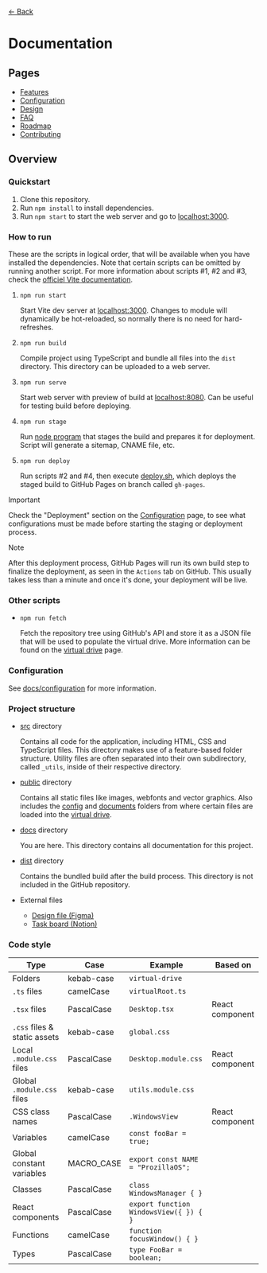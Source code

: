 [← Back](../README.md)

# Documentation

## Pages

- [Features](features/README.md)
- [Configuration](configuration/README.md)
- [Design](design/README.md)
- [FAQ](faq/README.md)
- [Roadmap](roadmap/README.md)
- [Contributing](contributing/README.md)

## Overview

### Quickstart

1. Clone this repository.
2. Run `npm install` to install dependencies.
3. Run `npm start` to start the web server and go to [localhost:3000](http://localhost:3000/).

### How to run

These are the scripts in logical order, that will be available when you have installed the dependencies. Note that certain scripts can be omitted by running another script. For more information about scripts #1, #2 and #3, check the [officiel Vite documentation](https://vitejs.dev/guide/cli.html).

1. `npm run start`

	Start Vite dev server at [localhost:3000](http://localhost:3000/). Changes to module will dynamically be hot-reloaded, so normally there is no need for hard-refreshes. 

2. `npm run build`

	Compile project using TypeScript and bundle all files into the `dist` directory. This directory can be uploaded to a web server.

3. `npm run serve`

	Start web server with preview of build at [localhost:8080](http://localhost:8080/). Can be useful for testing build before deploying.

4. `npm run stage`

	Run [node program](../src/tools/stage.ts) that stages the build and prepares it for deployment. Script will generate a sitemap, CNAME file, etc.

5. `npm run deploy`

	Run scripts #2 and #4, then execute [deploy.sh](../deploy.sh), which deploys the staged build to GitHub Pages on branch called `gh-pages`.

> [!IMPORTANT]  
> Check the "Deployment" section on the [Configuration](./configuration/README.md) page, to see what configurations must be made before starting the staging or deployment process.

> [!NOTE]  
> After this deployment process, GitHub Pages will run its own build step to finalize the deployment, as seen in the `Actions` tab on GitHub. This usually takes less than a minute and once it's done, your deployment will be live.

### Other scripts

- `npm run fetch`

	Fetch the repository tree using GitHub's API and store it as a JSON file that will be used to populate the virtual drive. More information can be found on the [virtual drive](./features/virtual-drive/README.md) page.

### Configuration

See [docs/configuration](configuration/README.md) for more information.

### Project structure

- [src](../src) directory
	
	Contains all code for the application, including HTML, CSS and TypeScript files. This directory makes use of a feature-based folder structure. Utility files are often separated into their own subdirectory, called `_utils`, inside of their respective directory.

- [public](../public) directory

	Contains all static files like images, webfonts and vector graphics. Also includes the [config](../public/config) and [documents](../public/documents) folders from where certain files are loaded into the [virtual drive](features/virtual-drive/README.md).

- [docs](.) directory

	You are here. This directory contains all documentation for this project.

- [dist](../dist) directory

	Contains the bundled build after the build process. This directory is not included in the GitHub repository.

- External files
	- [Design file (Figma)](https://www.figma.com/file/bEE5RyWgV0QILcXpZWEk2r/ProzillaOS?type=design&node-id=0%3A1&mode=design&t=7KR1tKCp9H5cK3hf-1)
	- [Task board (Notion)](https://prozilla.notion.site/8325fabca1fb4f9885b6d6dfd5aa64c8?v=1a59f7ce50914f5ea711fe6460e52868&pvs=4)

### Code style

Type | Case | Example | Based on
--- | --- | --- | ---
Folders | kebab-case | `virtual-drive` |
`.ts` files | camelCase | `virtualRoot.ts` |
`.tsx` files | PascalCase | `Desktop.tsx` | React component
`.css` files & static assets | kebab-case | `global.css` |
Local `.module.css` files | PascalCase | `Desktop.module.css` | React component
Global `.module.css` files | kebab-case | `utils.module.css` |
CSS class names | PascalCase | ```.WindowsView``` | React component
Variables | camelCase | ```const fooBar = true;``` |
Global constant variables | MACRO_CASE | ```export const NAME = "ProzillaOS";``` |
Classes | PascalCase | ```class WindowsManager { }``` |
React components | PascalCase | ```export function WindowsView({ }) { }``` |
Functions | camelCase | ```function focusWindow() { }``` |
Types | PascalCase | ```type FooBar = boolean;``` |